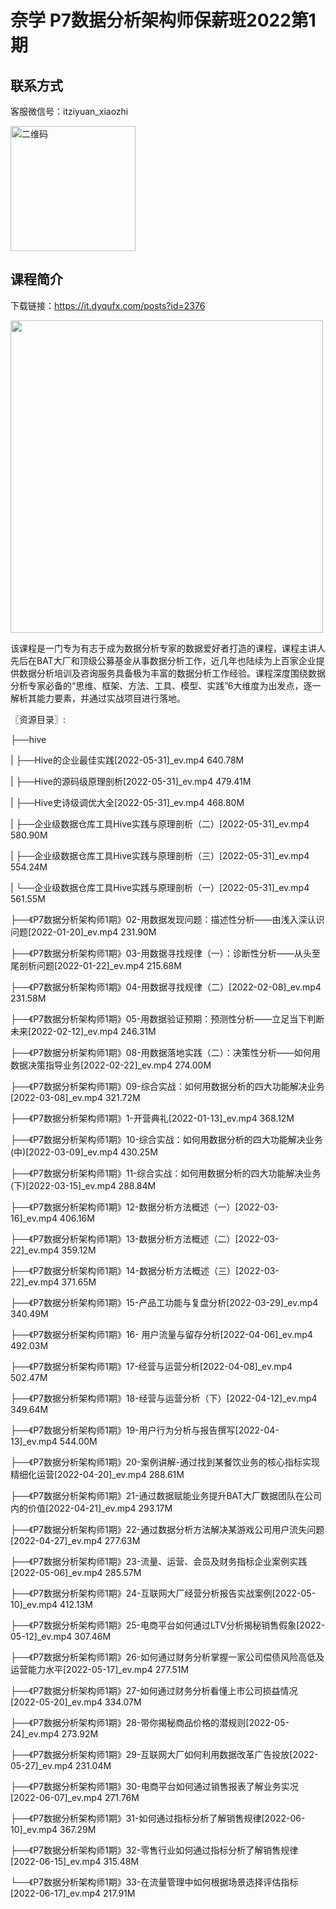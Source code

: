 # 奈学 P7数据分析架构师保薪班2022第1期

## 联系方式

客服微信号：itziyuan_xiaozhi

<img src="https://ziyuanyun.oss-cn-guangzhou.aliyuncs.com/common/20240614073449/666b82192834a.jpg" width="200" height="200" alt="二维码">

## 课程简介

下载链接：https://it.dyqufx.com/posts?id=2376

<img src="https://ziyuanyun.oss-cn-guangzhou.aliyuncs.com/yun/20240515183909/664490cd3286a.jpg" width="500" alt="">

  

 该课程是一门专为有志于成为数据分析专家的数据爱好者打造的课程，课程主讲人先后在BAT大厂和顶级公募基金从事数据分析工作，近几年也陆续为上百家企业提供数据分析培训及咨询服务具备极为丰富的数据分析工作经验。课程深度围绕数据分析专家必备的“思维、框架、方法、工具、模型、实践”6大维度为出发点，逐一解析其能力要素，并通过实战项目进行落地。

 〖资源目录〗:

 ├──hive

 | ├──Hive的企业最佳实践[2022-05-31]_ev.mp4 640.78M

 | ├──Hive的源码级原理剖析[2022-05-31]_ev.mp4 479.41M

 | ├──Hive史诗级调优大全[2022-05-31]_ev.mp4 468.80M

 | ├──企业级数据仓库工具Hive实践与原理剖析（二）[2022-05-31]_ev.mp4 580.90M

 | ├──企业级数据仓库工具Hive实践与原理剖析（三）[2022-05-31]_ev.mp4 554.24M

 | └──企业级数据仓库工具Hive实践与原理剖析（一）[2022-05-31]_ev.mp4 561.55M

 ├──《P7数据分析架构师1期》02-用数据发现问题：描述性分析——由浅入深认识问题[2022-01-20]_ev.mp4 231.90M

 ├──《P7数据分析架构师1期》03-用数据寻找规律（一）：诊断性分析——从头至尾剖析问题[2022-01-22]_ev.mp4 215.68M

 ├──《P7数据分析架构师1期》04-用数据寻找规律（二）[2022-02-08]_ev.mp4 231.58M

 ├──《P7数据分析架构师1期》05-用数据验证预期：预测性分析——立足当下判断未来[2022-02-12]_ev.mp4 246.31M

 ├──《P7数据分析架构师1期》08-用数据落地实践（二）：决策性分析——如何用数据决策指导业务[2022-02-22]_ev.mp4 274.00M

 ├──《P7数据分析架构师1期》09-综合实战：如何用数据分析的四大功能解决业务[2022-03-08]_ev.mp4 321.72M

 ├──《P7数据分析架构师1期》1-开营典礼[2022-01-13]_ev.mp4 368.12M

 ├──《P7数据分析架构师1期》10-综合实战：如何用数据分析的四大功能解决业务(中)[2022-03-09]_ev.mp4 430.25M

 ├──《P7数据分析架构师1期》11-综合实战：如何用数据分析的四大功能解决业务(下)[2022-03-15]_ev.mp4 288.84M

 ├──《P7数据分析架构师1期》12-数据分析方法概述（一）[2022-03-16]_ev.mp4 406.16M

 ├──《P7数据分析架构师1期》13-数据分析方法概述（二）[2022-03-22]_ev.mp4 359.12M

 ├──《P7数据分析架构师1期》14-数据分析方法概述（三）[2022-03-22]_ev.mp4 371.65M

 ├──《P7数据分析架构师1期》15-产品工功能与复盘分析[2022-03-29]_ev.mp4 340.49M

 ├──《P7数据分析架构师1期》16- 用户流量与留存分析[2022-04-06]_ev.mp4 492.03M

 ├──《P7数据分析架构师1期》17-经营与运营分析[2022-04-08]_ev.mp4 502.47M

 ├──《P7数据分析架构师1期》18-经营与运营分析（下）[2022-04-12]_ev.mp4 349.64M

 ├──《P7数据分析架构师1期》19-用户行为分析与报告撰写[2022-04-13]_ev.mp4 544.00M

 ├──《P7数据分析架构师1期》20-案例讲解-通过找到某餐饮业务的核心指标实现精细化运营[2022-04-20]_ev.mp4 288.61M

 ├──《P7数据分析架构师1期》21-通过数据赋能业务提升BAT大厂数据团队在公司内的价值[2022-04-21]_ev.mp4 293.17M

 ├──《P7数据分析架构师1期》22-通过数据分析方法解决某游戏公司用户流失问题[2022-04-27]_ev.mp4 277.63M

 ├──《P7数据分析架构师1期》23-流量、运营、会员及财务指标企业案例实践[2022-05-06]_ev.mp4 285.57M

 ├──《P7数据分析架构师1期》24-互联网大厂经营分析报告实战案例[2022-05-10]_ev.mp4 412.13M

 ├──《P7数据分析架构师1期》25-电商平台如何通过LTV分析揭秘销售假象[2022-05-12]_ev.mp4 307.46M

 ├──《P7数据分析架构师1期》26-如何通过财务分析掌握一家公司偿债风险高低及运营能力水平[2022-05-17]_ev.mp4 277.51M

 ├──《P7数据分析架构师1期》27-如何通过财务分析看懂上市公司损益情况[2022-05-20]_ev.mp4 334.07M

 ├──《P7数据分析架构师1期》28-带你揭秘商品价格的潜规则[2022-05-24]_ev.mp4 273.92M

 ├──《P7数据分析架构师1期》29-互联网大厂如何利用数据改革广告投放[2022-05-27]_ev.mp4 231.04M

 ├──《P7数据分析架构师1期》30-电商平台如何通过销售报表了解业务实况[2022-06-07]_ev.mp4 271.76M

 ├──《P7数据分析架构师1期》31-如何通过指标分析了解销售规律[2022-06-10]_ev.mp4 367.29M

 ├──《P7数据分析架构师1期》32-零售行业如何通过指标分析了解销售规律[2022-06-15]_ev.mp4 315.48M

 └──《P7数据分析架构师1期》33-在流量管理中如何根据场景选择评估指标[2022-06-17]_ev.mp4 217.91M

  